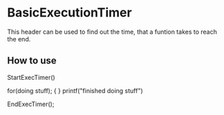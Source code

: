 # BasicExecutionTimer
This header can be used to find out the time, that a funtion takes to reach the end.

## How to use
StartExecTimer()

for(doing stuff);
{
}
printf("finished doing stuff")

EndExecTimer();

